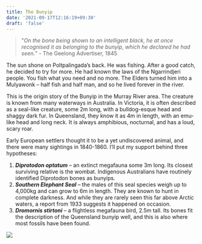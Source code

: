 ```yaml
---
title: The Bunyip
date: '2021-09-17T12:16:19+09:30'
draft: 'false'
---
```

> "_On the bone being shown to an intelligent black, he at once recognised it as belonging to the bunyip, which he declared he had seen._” - The Geelong Advertiser, 1845

The sun shone on Poltpalingada’s back. He was fishing. After a good catch, he decided to try for more. He had known the laws of the Ngarrindjeri people. You fish what you need and no more. The Elders turned him into a Mulyawonk – half fish and half man, and so he lived forever in the river.

This is the origin story of the Bunyip in the Murray River area. The creature is known from many waterways in Australia. In Victoria, it is often described as a seal-like creature, some 2m long, with a bulldog-esque head and shaggy dark fur. In Queensland, they know it as 4m in length, with an emu-like head and long neck. It is always amphibious, nocturnal, and has a loud, scary roar.

Early European settlers thought it to be a yet undiscovered animal, and there were many sightings in 1840-1860. I’ll put my support behind three hypotheses: 

1. **_Diprotodon optatum_** – an extinct megafauna some 3m long. Its closest surviving relative is the wombat. Indigenous Australians have routinely identified Diprotodon bones as bunyips.
2. **_Southern Elephant Seal_** – the males of this seal species weigh up to 4,000kg and can grow to 6m in length. They are known to hunt in complete darkness. And while they are rarely seen this far above Arctic waters, a report from 1933 suggests it happened on occasion.
3. **_Dromornis stirtoni_** – a flightless megafauna bird, 2.5m tall. Its bones fit the description of the Queensland bunyip well, and this is also where most fossils have been found.

![](/images/uploads/bunyip_small.png)
